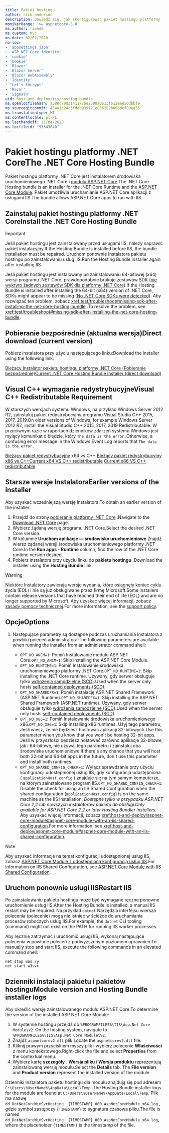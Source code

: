 ```yaml
---
title: Pakiet hostingu
author: rick-anderson
description: Dowiedz się, jak skonfigurować pakiet hostingu platformy .NET Core.
monikerRange: '>= aspnetcore-5.0'
ms.author: riande
ms.custom: mvc
ms.date: 02/07/2020
no-loc:
- 'appsettings.json'
- 'ASP.NET Core Identity'
- 'cookie'
- 'Cookie'
- 'Blazor'
- 'Blazor Server'
- 'Blazor WebAssembly'
- 'Identity'
- "Let's Encrypt"
- 'Razor'
- 'SignalR'
uid: host-and-deploy/iis/hosting-bundle
ms.openlocfilehash: a580c70d3141177be2508a0513f612eee56dbbf9
ms.sourcegitcommit: 45aa1c24c3fdeb939121e856282b00bdcf00ea55
ms.translationtype: MT
ms.contentlocale: pl-PL
ms.lasthandoff: 11/04/2020
ms.locfileid: "93343640"
---
```

# <a name="the-net-core-hosting-bundle"></a><span data-ttu-id="6741e-103">Pakiet hostingu platformy .NET Core</span><span class="sxs-lookup"><span data-stu-id="6741e-103">The .NET Core Hosting Bundle</span></span>

<span data-ttu-id="6741e-104">Pakiet hostingu platformy .NET Core jest instalatorem środowiska uruchomieniowego .NET Core i [modułu ASP.NET Core](xref:host-and-deploy/aspnet-core-module).</span><span class="sxs-lookup"><span data-stu-id="6741e-104">The .NET Core Hosting bundle is an installer for the .NET Core Runtime and the [ASP.NET Core Module](xref:host-and-deploy/aspnet-core-module).</span></span> <span data-ttu-id="6741e-105">Pakiet umożliwia uruchamianie ASP.NET Core aplikacji z usługami IIS.</span><span class="sxs-lookup"><span data-stu-id="6741e-105">The bundle allows ASP.NET Core apps to run with IIS.</span></span>

## <a name="install-the-net-core-hosting-bundle"></a><span data-ttu-id="6741e-106">Zainstaluj pakiet hostingu platformy .NET Core</span><span class="sxs-lookup"><span data-stu-id="6741e-106">Install the .NET Core Hosting Bundle</span></span>

> [!IMPORTANT]
> <span data-ttu-id="6741e-107">Jeśli pakiet hostingu jest zainstalowany przed usługami IIS, należy naprawić pakiet instalacyjny.</span><span class="sxs-lookup"><span data-stu-id="6741e-107">If the Hosting Bundle is installed before IIS, the bundle installation must be repaired.</span></span> <span data-ttu-id="6741e-108">Uruchom ponownie Instalatora pakietu hostingu po zainstalowaniu usług IIS.</span><span class="sxs-lookup"><span data-stu-id="6741e-108">Run the Hosting Bundle installer again after installing IIS.</span></span>
>
> <span data-ttu-id="6741e-109">Jeśli pakiet hostingu jest instalowany po zainstalowaniu 64-bitowej (x64) wersji programu .NET Core, prawdopodobnie brakuje zestawów SDK ([nie wykryto żadnych zestawów SDK dla platformy .NET Core](xref:test/troubleshoot#no-net-core-sdks-were-detected)).</span><span class="sxs-lookup"><span data-stu-id="6741e-109">If the Hosting Bundle is installed after installing the 64-bit (x64) version of .NET Core, SDKs might appear to be missing ([No .NET Core SDKs were detected](xref:test/troubleshoot#no-net-core-sdks-were-detected)).</span></span> <span data-ttu-id="6741e-110">Aby rozwiązać ten problem, zobacz <xref:test/troubleshoot#missing-sdk-after-installing-the-net-core-hosting-bundle> .</span><span class="sxs-lookup"><span data-stu-id="6741e-110">To resolve the problem, see <xref:test/troubleshoot#missing-sdk-after-installing-the-net-core-hosting-bundle>.</span></span>

## <a name="direct-download-current-version"></a><span data-ttu-id="6741e-111">Pobieranie bezpośrednie (aktualna wersja)</span><span class="sxs-lookup"><span data-stu-id="6741e-111">Direct download (current version)</span></span>

<span data-ttu-id="6741e-112">Pobierz instalatora przy użyciu następującego linku:</span><span class="sxs-lookup"><span data-stu-id="6741e-112">Download the installer using the following link:</span></span>

[<span data-ttu-id="6741e-113">Bieżący Instalator pakietu hostingu platformy .NET Core (Pobieranie bezpośrednie)</span><span class="sxs-lookup"><span data-stu-id="6741e-113">Current .NET Core Hosting Bundle installer (direct download)</span></span>](https://dotnet.microsoft.com/permalink/dotnetcore-current-windows-runtime-bundle-installer)

## <a name="visual-c-redistributable-requirement"></a><span data-ttu-id="6741e-114">Visual C++ wymaganie redystrybucyjne</span><span class="sxs-lookup"><span data-stu-id="6741e-114">Visual C++ Redistributable Requirement</span></span>

<span data-ttu-id="6741e-115">W starszych wersjach systemu Windows, na przykład Windows Server 2012 R2, zainstaluj pakiet redystrybucyjny programu Visual Studio C++ 2015, 2017, 2019.</span><span class="sxs-lookup"><span data-stu-id="6741e-115">On older versions of Windows, for example Windows Server 2012 R2, install the Visual Studio C++ 2015, 2017, 2019 Redistributable.</span></span> <span data-ttu-id="6741e-116">W przeciwnym razie w raportach dzienników zdarzeń systemu Windows jest mylący komunikat o błędzie, który `The data is the error.`</span><span class="sxs-lookup"><span data-stu-id="6741e-116">Otherwise, a confusing error message in the Windows Event Log reports that `The data is the error.`</span></span>

<span data-ttu-id="6741e-117">[Bieżący pakiet redystrybucyjny](https://aka.ms/vs/16/release/vc_redist.x64.exe) 
 x64 vs C++ [Bieżący pakiet redystrybucyjny x86 vs C++](https://aka.ms/vs/16/release/vc_redist.x86.exe)</span><span class="sxs-lookup"><span data-stu-id="6741e-117">[Current x64 VS C++ redistributable](https://aka.ms/vs/16/release/vc_redist.x64.exe)
[Current x86 VS C++ redistributable](https://aka.ms/vs/16/release/vc_redist.x86.exe)</span></span>

## <a name="earlier-versions-of-the-installer"></a><span data-ttu-id="6741e-118">Starsze wersje Instalatora</span><span class="sxs-lookup"><span data-stu-id="6741e-118">Earlier versions of the installer</span></span>

<span data-ttu-id="6741e-119">Aby uzyskać wcześniejszą wersję Instalatora:</span><span class="sxs-lookup"><span data-stu-id="6741e-119">To obtain an earlier version of the installer:</span></span>

1. <span data-ttu-id="6741e-120">Przejdź do strony [pobieranie platformy .NET Core](https://dotnet.microsoft.com/download/dotnet-core) .</span><span class="sxs-lookup"><span data-stu-id="6741e-120">Navigate to the [Download .NET Core](https://dotnet.microsoft.com/download/dotnet-core) page.</span></span>
1. <span data-ttu-id="6741e-121">Wybierz żądaną wersję programu .NET Core.</span><span class="sxs-lookup"><span data-stu-id="6741e-121">Select the desired .NET Core version.</span></span>
1. <span data-ttu-id="6741e-122">W kolumnie **Uruchom aplikacje — środowisko uruchomieniowe** Znajdź wiersz żądanej wersji środowiska uruchomieniowego platformy .NET Core.</span><span class="sxs-lookup"><span data-stu-id="6741e-122">In the **Run apps - Runtime** column, find the row of the .NET Core runtime version desired.</span></span>
1. <span data-ttu-id="6741e-123">Pobierz instalatora przy użyciu linku do **pakietu hostingu** .</span><span class="sxs-lookup"><span data-stu-id="6741e-123">Download the installer using the **Hosting Bundle** link.</span></span>

> [!WARNING]
> <span data-ttu-id="6741e-124">Niektóre Instalatory zawierają wersje wydania, które osiągnęły koniec cyklu życia (EOL) i nie są już obsługiwane przez firmę Microsoft.</span><span class="sxs-lookup"><span data-stu-id="6741e-124">Some installers contain release versions that have reached their end of life (EOL) and are no longer supported by Microsoft.</span></span> <span data-ttu-id="6741e-125">Aby uzyskać więcej informacji, zobacz [zasady pomocy technicznej](https://dotnet.microsoft.com/platform/support/policy/dotnet-core).</span><span class="sxs-lookup"><span data-stu-id="6741e-125">For more information, see the [support policy](https://dotnet.microsoft.com/platform/support/policy/dotnet-core).</span></span>

## <a name="options"></a><span data-ttu-id="6741e-126">Opcje</span><span class="sxs-lookup"><span data-stu-id="6741e-126">Options</span></span>

1. <span data-ttu-id="6741e-127">Następujące parametry są dostępne podczas uruchamiania Instalatora z powłoki poleceń administratora:</span><span class="sxs-lookup"><span data-stu-id="6741e-127">The following parameters are available when running the installer from an administrator command shell:</span></span>

   * <span data-ttu-id="6741e-128">`OPT_NO_ANCM=1`: Pomiń Instalowanie modułu ASP.NET Core.</span><span class="sxs-lookup"><span data-stu-id="6741e-128">`OPT_NO_ANCM=1`: Skip installing the ASP.NET Core Module.</span></span>
   * <span data-ttu-id="6741e-129">`OPT_NO_RUNTIME=1`: Pomiń Instalowanie środowiska uruchomieniowego platformy .NET Core.</span><span class="sxs-lookup"><span data-stu-id="6741e-129">`OPT_NO_RUNTIME=1`: Skip installing the .NET Core runtime.</span></span> <span data-ttu-id="6741e-130">Używany, gdy serwer obsługuje tylko [wdrożenia samodzielne (SCD)](/dotnet/core/deploying/#self-contained-deployments-scd).</span><span class="sxs-lookup"><span data-stu-id="6741e-130">Used when the server only hosts [self-contained deployments (SCD)](/dotnet/core/deploying/#self-contained-deployments-scd).</span></span>
   * <span data-ttu-id="6741e-131">`OPT_NO_SHAREDFX=1`: Pomiń instalację ASP.NET Shared Framework (ASP.NET Runtime).</span><span class="sxs-lookup"><span data-stu-id="6741e-131">`OPT_NO_SHAREDFX=1`: Skip installing the ASP.NET Shared Framework (ASP.NET runtime).</span></span> <span data-ttu-id="6741e-132">Używany, gdy serwer obsługuje tylko [wdrożenia samodzielne (SCD)](/dotnet/core/deploying/#self-contained-deployments-scd).</span><span class="sxs-lookup"><span data-stu-id="6741e-132">Used when the server only hosts [self-contained deployments (SCD)](/dotnet/core/deploying/#self-contained-deployments-scd).</span></span>
   * <span data-ttu-id="6741e-133">`OPT_NO_X86=1`: Pomiń Instalowanie środowiska uruchomieniowego x86.</span><span class="sxs-lookup"><span data-stu-id="6741e-133">`OPT_NO_X86=1`: Skip installing x86 runtimes.</span></span> <span data-ttu-id="6741e-134">Użyj tego parametru, Jeśli wiesz, że nie będziesz hostować aplikacji 32-bitowych.</span><span class="sxs-lookup"><span data-stu-id="6741e-134">Use this parameter when you know that you won't be hosting 32-bit apps.</span></span> <span data-ttu-id="6741e-135">Jeśli w przyszłości będziesz hostować zarówno aplikacje 32-bitowe, jak i 64-bitowe, nie używaj tego parametru i zainstaluj oba środowiska uruchomieniowe.</span><span class="sxs-lookup"><span data-stu-id="6741e-135">If there's any chance that you will host both 32-bit and 64-bit apps in the future, don't use this parameter and install both runtimes.</span></span>
   * <span data-ttu-id="6741e-136">`OPT_NO_SHARED_CONFIG_CHECK=1`: Wyłącz sprawdzanie przy użyciu konfiguracji udostępnionej usług IIS, gdy konfiguracja udostępniona ( `applicationHost.config` ) znajduje się na tym samym komputerze, na którym zainstalowano program IIS.</span><span class="sxs-lookup"><span data-stu-id="6741e-136">`OPT_NO_SHARED_CONFIG_CHECK=1`: Disable the check for using an IIS Shared Configuration when the shared configuration (`applicationHost.config`) is on the same machine as the IIS installation.</span></span> <span data-ttu-id="6741e-137">*Dostępne tylko w przypadku ASP.NET Core 2,2 lub nowszych instalatorów pakietu do obsługi.*</span><span class="sxs-lookup"><span data-stu-id="6741e-137">*Only available for ASP.NET Core 2.2 or later Hosting Bundler installers.*</span></span> <span data-ttu-id="6741e-138">Aby uzyskać więcej informacji, zobacz <xref:host-and-deploy/aspnet-core-module#aspnet-core-module-with-an-iis-shared-configuration>.</span><span class="sxs-lookup"><span data-stu-id="6741e-138">For more information, see <xref:host-and-deploy/aspnet-core-module#aspnet-core-module-with-an-iis-shared-configuration>.</span></span>

> [!NOTE]
> <span data-ttu-id="6741e-139">Aby uzyskać informacje na temat konfiguracji udostępnionej usług IIS, zobacz [ASP.NET Core Module z udostępnioną konfiguracją usług IIS](xref:host-and-deploy/aspnet-core-module#aspnet-core-module-with-an-iis-shared-configuration).</span><span class="sxs-lookup"><span data-stu-id="6741e-139">For information on IIS Shared Configuration, see [ASP.NET Core Module with IIS Shared Configuration](xref:host-and-deploy/aspnet-core-module#aspnet-core-module-with-an-iis-shared-configuration).</span></span>

## <a name="restart-iis"></a><span data-ttu-id="6741e-140">Uruchom ponownie usługi IIS</span><span class="sxs-lookup"><span data-stu-id="6741e-140">Restart IIS</span></span>

<span data-ttu-id="6741e-141">Po zainstalowaniu pakietu hostingu może być wymagane ręczne ponowne uruchomienie usług IIS.</span><span class="sxs-lookup"><span data-stu-id="6741e-141">After the Hosting Bundle is installed, a manual IIS restart may be required.</span></span> <span data-ttu-id="6741e-142">Na przykład `dotnet` Narzędzia interfejsu wiersza polecenia (polecenie) mogą nie istnieć w ścieżce do uruchamiania procesów roboczych usług IIS.</span><span class="sxs-lookup"><span data-stu-id="6741e-142">For example, the `dotnet` CLI tooling (command) might not exist on the PATH for running IIS worker processes.</span></span>

<span data-ttu-id="6741e-143">Aby ręcznie zatrzymać i uruchomić usługi IIS, wykonaj następujące polecenia w powłoce poleceń z podwyższonym poziomem uprawnień:</span><span class="sxs-lookup"><span data-stu-id="6741e-143">To manually stop and start IIS, execute the following commands in an elevated command shell:</span></span>

```console
net stop was /y
net start w3svc
```

## <a name="module-version-and-hosting-bundle-installer-logs"></a><span data-ttu-id="6741e-144">Dzienniki instalacji pakietu i pakietów hostingu</span><span class="sxs-lookup"><span data-stu-id="6741e-144">Module version and Hosting Bundle installer logs</span></span>

<span data-ttu-id="6741e-145">Aby określić wersję zainstalowanego modułu ASP.NET Core:</span><span class="sxs-lookup"><span data-stu-id="6741e-145">To determine the version of the installed ASP.NET Core Module:</span></span>

1. <span data-ttu-id="6741e-146">W systemie hostingu przejdź do `%PROGRAMFILES%\IIS\Asp.Net Core Module\V2` .</span><span class="sxs-lookup"><span data-stu-id="6741e-146">On the hosting system, navigate to `%PROGRAMFILES%\IIS\Asp.Net Core Module\V2`.</span></span>
1. <span data-ttu-id="6741e-147">Znajdź `aspnetcorev2.dll` plik.</span><span class="sxs-lookup"><span data-stu-id="6741e-147">Locate the `aspnetcorev2.dll` file.</span></span>
1. <span data-ttu-id="6741e-148">Kliknij prawym przyciskiem myszy plik i wybierz polecenie **Właściwości** z menu kontekstowego.</span><span class="sxs-lookup"><span data-stu-id="6741e-148">Right-click the file and select **Properties** from the contextual menu.</span></span>
1. <span data-ttu-id="6741e-149">Wybierz kartę **szczegóły** . **Wersja pliku** i **Wersja produktu** reprezentują zainstalowaną wersję modułu.</span><span class="sxs-lookup"><span data-stu-id="6741e-149">Select the **Details** tab. The **File version** and **Product version** represent the installed version of the module.</span></span>

<span data-ttu-id="6741e-150">Dzienniki Instalatora pakietu hostingu dla modułu znajdują się pod adresem `C:\Users\%UserName%\AppData\Local\Temp` .</span><span class="sxs-lookup"><span data-stu-id="6741e-150">The Hosting Bundle installer logs for the module are found at `C:\Users\%UserName%\AppData\Local\Temp`.</span></span> <span data-ttu-id="6741e-151">Plik ma nazwę `dd_DotNetCoreWinSvrHosting__{TIMESTAMP}_000_AspNetCoreModule_x64.log` , gdzie symbol zastępczy `{TIMESTAMP}` to sygnatura czasowa pliku.</span><span class="sxs-lookup"><span data-stu-id="6741e-151">The file is named `dd_DotNetCoreWinSvrHosting__{TIMESTAMP}_000_AspNetCoreModule_x64.log`, where the placeholder `{TIMESTAMP}` is the timestamp of the file.</span></span>
